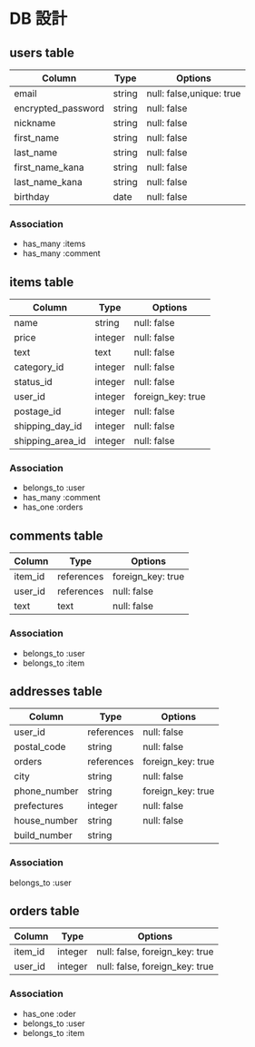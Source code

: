 # DB 設計

## users table

| Column             | Type                | Options                 |
|--------------------|---------------------|-------------------------|
| email              | string              | null: false,unique: true|
| encrypted_password | string              | null: false             |
| nickname           | string              | null: false             |
| first_name         | string              | null: false             |
| last_name          | string              | null: false             |
| first_name_kana    | string              | null: false             |
| last_name_kana     | string              | null: false             |
| birthday           | date                | null: false             |


### Association

* has_many :items
* has_many :comment

## items table

| Column                              | Type       | Options           |
|-------------------------------------|------------|-------------------|
| name                                | string     | null: false       |
| price                               | integer    | null: false       |
| text                                | text       | null: false       |
| category_id                         | integer    | null: false       |
| status_id                           | integer    | null: false       |
| user_id                             | integer    | foreign_key: true |
| postage_id                          | integer    | null: false       |
| shipping_day_id                     | integer    | null: false       |
| shipping_area_id                    | integer    | null: false       |

### Association

- belongs_to :user
- has_many :comment
- has_one :orders

## comments table

| Column      | Type       | Options           |
|-------------|------------|-------------------|
| item_id     | references | foreign_key: true |
| user_id     | references | null: false       |
| text        | text       | null: false       |

### Association

- belongs_to :user
- belongs_to :item

## addresses table

| Column         | Type       | Options           |
|----------------|------------|-------------------|
| user_id        | references | null: false       |
| postal_code    | string     | null: false       |
| orders         | references | foreign_key: true |
| city           | string     | null: false       |
| phone_number   | string     | foreign_key: true |
| prefectures    | integer    | null: false       |
| house_number   | string     | null: false       |
| build_number   | string     |                   |

### Association

belongs_to :user

## orders table

| Column      | Type       | Options                        |
|-------------|------------|--------------------------------|
| item_id     | integer	   | null: false, foreign_key: true |
| user_id     | integer	   | null: false, foreign_key: true |

### Association

- has_one :oder
- belongs_to :user
- belongs_to :item

